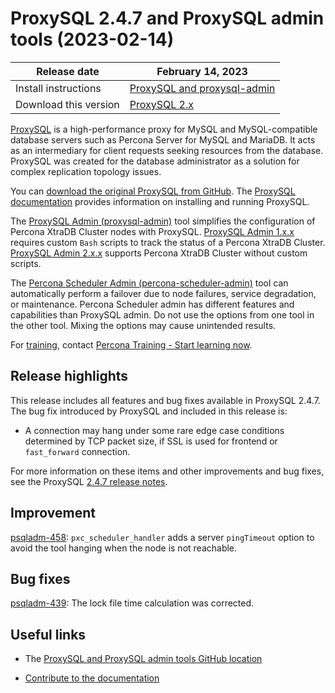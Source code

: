 # ProxySQL 2.4.7 and ProxySQL admin tools (2023-02-14)

| Release date | February 14, 2023 |
|---|---|
| Install instructions | [ProxySQL and proxysql-admin](https://docs.percona.com/proxysql/install-v2.htm) |
| Download this version | [ProxySQL 2.x](https://www.percona.com/downloads/proxysql2/) |

[ProxySQL](https://proxysql.com/) is a high-performance proxy for MySQL and MySQL-compatible database servers such as Percona Server for MySQL and MariaDB. It acts as an intermediary for client requests seeking resources from the database. ProxySQL was created for the database administrator as a solution for complex replication topology issues. 

You can [download the original ProxySQL from GitHub](https://github.com/sysown/proxysql/releases). The [ProxySQL documentation](https://proxysql.com/documentation/) provides information on installing and running ProxySQL. 

The [ProxySQL Admin (proxysql-admin)](https://docs.percona.com/proxysql/v2-config.html) tool simplifies the configuration of Percona XtraDB Cluster nodes with ProxySQL. [ProxySQL Admin 1.x.x](https://docs.percona.com/proxysql/proxysql-v1.html) requires custom `Bash` scripts to track the status of a Percona XtraDB Cluster. [ProxySQL Admin 2.x.x](https://docs.percona.com/proxysql/psql-functions.html) supports Percona XtraDB Cluster without custom scripts.

The [Percona Scheduler Admin (percona-scheduler-admin)](https://docs.percona.com/proxysql/psa-scheduler.html) tool can automatically perform a failover due to node failures, service degradation, or maintenance. Percona Scheduler admin has different features and capabilities than ProxySQL admin. Do not use the options from one tool in the other tool. Mixing the options may cause unintended results.

For [training](https://www.percona.com/training), contact [Percona Training - Start learning now](https://learn.percona.com/contact-me).

## Release highlights

This release includes all features and bug fixes available in ProxySQL 2.4.7. The bug fix introduced by ProxySQL and included in this release is:

* A connection may hang under some rare edge case conditions determined by TCP packet size, if SSL is used for frontend or `fast_forward` connection. 

For more information on these items and other improvements and bug fixes, see the ProxySQL [2.4.7 release notes](https://github.com/sysown/proxysql/releases/tag/v2.4.7).

## Improvement

[psqladm-458](https://jira.percona.com/browse/PSQLADM-458): `pxc_scheduler_handler` adds a server `pingTimeout` option to avoid the tool hanging when the node is not reachable.

## Bug fixes

[psqladm-439](https://jira.percona.com/browse/PSQLADM-439): The lock file time calculation was corrected.

## Useful links

* The [ProxySQL and ProxySQL admin tools GitHub location](https://github.com/percona/proxysql-admin-tool)

* [Contribute to the documentation](https://github.com/percona/proxysql-admin-tool-doc/blob/main/source/contributing.md)
